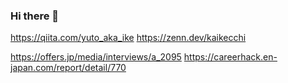 ### Hi there 👋

https://qiita.com/yuto_aka_ike
https://zenn.dev/kaikecchi

https://offers.jp/media/interviews/a_2095
https://careerhack.en-japan.com/report/detail/770


<!--
**Kaiketch/Kaiketch** is a ✨ _special_ ✨ repository because its `README.md` (this file) appears on your GitHub profile.

Here are some ideas to get you started:

- 🔭 I’m currently working on ...
- 🌱 I’m currently learning ...
- 👯 I’m looking to collaborate on ...
- 🤔 I’m looking for help with ...
- 💬 Ask me about ...
- 📫 How to reach me: ...
- 😄 Pronouns: ...
- ⚡ Fun fact: ...
-->

